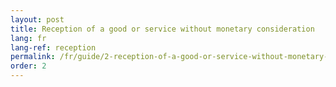 ```yaml
---
layout: post
title: Reception of a good or service without monetary consideration
lang: fr
lang-ref: reception
permalink: /fr/guide/2-reception-of-a-good-or-service-without-monetary-consideration/
order: 2
---
```

